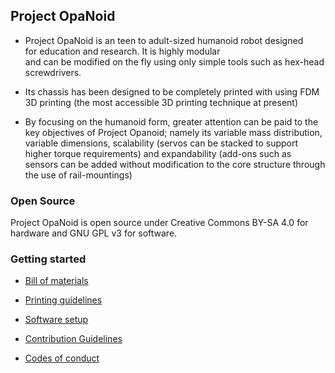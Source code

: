 ## Project OpaNoid

-   Project OpaNoid is an teen to adult-sized humanoid robot designed
    for education and research. It is highly modular
    and can be modified on the fly using only simple tools such as hex-head
    screwdrivers.

-   Its chassis has been designed to be completely printed with using FDM
    3D printing (the most accessible 3D printing technique at present)

-   By focusing on the humanoid form, greater attention can be paid to the key
    objectives of Project Opanoid; namely its variable mass distribution,
    variable dimensions, scalability (servos can be stacked to support higher
    torque requirements) and expandability (add-ons such as sensors can be added
    without modification to the core structure through the use of
    rail-mountings)

### Open Source

Project OpaNoid is open source under Creative Commons BY-SA 4.0 for hardware and GNU GPL v3 for software.


### Getting started

-   [Bill of materials](Hardware/Bill%20of%20materials.pdf)

-   [Printing guidelines](Hardware/Print%20settings.md)

-   [Software setup](Software/Software%20readme.md)

-   [Contribution Guidelines](Contributor%20guidelines.md)

-   [Codes of conduct](Codes%20of%20conduct.md)
